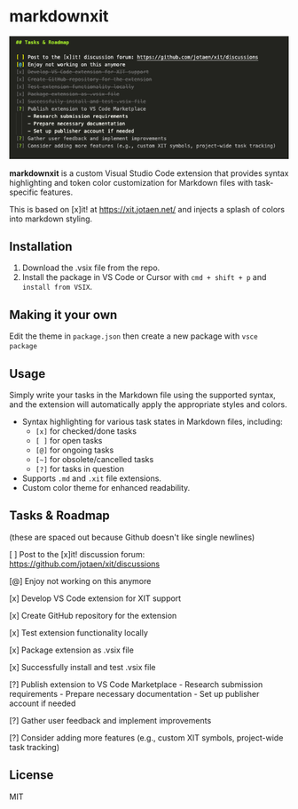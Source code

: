 # markdownxit

![markdownxit](https://github.com/janzheng/markdownxit/blob/master/sample.png?raw=true)

**markdownxit** is a custom Visual Studio Code extension that provides syntax highlighting and token color customization for Markdown files with task-specific features.

This is based on [x]it! at https://xit.jotaen.net/ and injects a splash of colors into markdown styling.


## Installation

1. Download the .vsix file from the repo.
2. Install the package in VS Code or Cursor with `cmd + shift + p` and `install from VSIX`.


## Making it your own

Edit the theme in `package.json` then create a new package with `vsce package`


## Usage

Simply write your tasks in the Markdown file using the supported syntax, and the extension will automatically apply the appropriate styles and colors.

- Syntax highlighting for various task states in Markdown files, including:
  - `[x]` for checked/done tasks
  - `[ ]` for open tasks
  - `[@]` for ongoing tasks
  - `[~]` for obsolete/cancelled tasks
  - `[?]` for tasks in question
- Supports `.md` and `.xit` file extensions.
- Custom color theme for enhanced readability.

## Tasks & Roadmap

(these are spaced out because Github doesn't like single newlines)

[ ] Post to the [x]it! discussion forum: https://github.com/jotaen/xit/discussions

[@] Enjoy not working on this anymore

[x] Develop VS Code extension for XIT support

[x] Create GitHub repository for the extension

[x] Test extension functionality locally

[x] Package extension as .vsix file

[x] Successfully install and test .vsix file

[?] Publish extension to VS Code Marketplace
    - Research submission requirements
    - Prepare necessary documentation
    - Set up publisher account if needed

[?] Gather user feedback and implement improvements

[?] Consider adding more features (e.g., custom XIT symbols, project-wide task tracking)




## License

MIT

